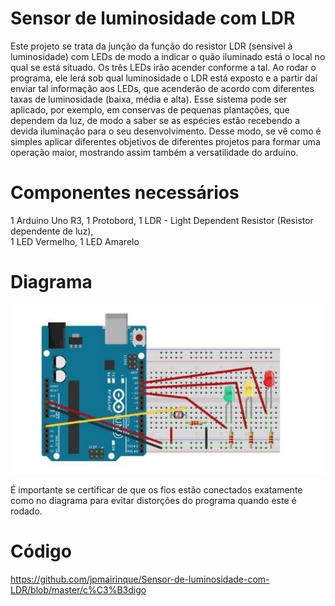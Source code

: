 # Sensor de luminosidade com LDR
Este projeto se trata da junção da função do resistor LDR (sensível à luminosidade) com LEDs de modo a indicar o quão iluminado está o local no qual se está situado. Os três LEDs irão acender conforme a tal. Ao rodar o programa, ele lerá sob qual luminosidade o LDR está exposto e a partir daí enviar tal informação aos LEDs, que acenderão de acordo com diferentes taxas de luminosidade (baixa, média e alta).
Esse sistema pode ser aplicado, por exemplo, em conservas de pequenas plantações, que dependem da luz, de modo a saber se as espécies estão recebendo a devida iluminação para o seu desenvolvimento. Desse modo, se vê como é simples aplicar diferentes objetivos de diferentes projetos para formar uma operação maior, mostrando assim também a versatilidade do arduíno.

# Componentes necessários
1 Arduino Uno R3,
1 Protobord, 
1 LDR - Light Dependent Resistor (Resistor dependente de luz),  
1 LED Vermelho,
1 LED Amarelo

# Diagrama
![](Screenshot_132.png)


É importante se certificar de que os fios estão conectados exatamente como no diagrama para evitar distorções do programa quando este é rodado.
# Código
https://github.com/jpmairinque/Sensor-de-luminosidade-com-LDR/blob/master/c%C3%B3digo



